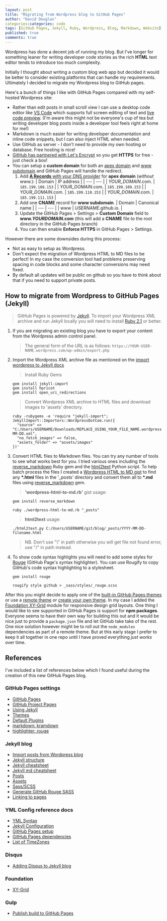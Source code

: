 ```yaml
---
layout: post
title: "Migrating from Wordpress blog to GitHub Pages"
author: "David Douglas"
categories:categories: code
tags: [GitHub Pages, Jekyll, Ruby, Wordpress, Blog, Markdown, Website]
published: true
comments: true
---
```


Wordpress has done a decent job of running my blog.
But I've longer for something leaner for writing developer code stories as the rich **HTML** text editor tends to introduce too much complexity.

<!--more-->

Initially I thought about writing a custom blog web app but decided it would be better to consider existing platforms that can handle my requirements.
Ultimately I decided to migrate my Wordpress blog to GitHub pages.

Here's a bunch of things I like with GitHub Pages compared with my self-hosted Wordpress site:

- Rather than edit posts in small scroll view I can use a desktop code editor like [VS Code](https://code.visualstudio.com/) which supports full screen editing of text and [live code preview](https://code.visualstudio.com/docs/languages/markdown#_editor-and-preview-synchronization). (I'm aware this might not be everyone's cup of tea but writing developer blog posts inside a developer tool feels right at home for me!)
- Markdown is much easier for writing developer documentation and inline code snippets, but I can also inject HTML when needed.
- Use GitHub as server - I don't need to provide my own hosting or database. Free hosting is nice!
- [GitHub has partnered with Let's Encrypt](https://blog.github.com/2018-05-01-github-pages-custom-domains-https/) so you get **HTTPS** for free - just check a box!
- You can setup a **custom domain** for both an [apex domain](https://help.github.com/articles/setting-up-an-apex-domain/) and [www subdomain](https://help.github.com/articles/setting-up-a-www-subdomain/) and GitHub Pages will handle the redirect.
  1.  Add [**A Records** with your DNS provider](https://help.github.com/articles/setting-up-an-apex-domain/#configuring-a-records-with-your-dns-provider) for **apex domain** (_without www._):
      | Domain | IP address |
      | --- | --- |
      | _YOUR_DOMAIN_.com. | `185.199.108.153` |
      | _YOUR_DOMAIN_.com. | `185.199.109.153` |
      | _YOUR_DOMAIN_.com. | `185.199.110.153` |
      | _YOUR_DOMAIN_.com. | `185.199.111.153` |
  2.  Add one **CNAME** record for **www subdomain**.
      | Domain | Canonical name |
      | --- | --- |
      | www | _USERNAME_.github.io. |
  3.  Update the GitHub Pages > Settings > **Custom Domain** field to **www._YOURDOMAIN_.com** (this will add a **CNAME** file to the root directory in the GitHub Pages branch)
  4.  You can then enable **Enforce HTTPS** in GitHub Pages > Settings.

However there are some downsides during this process:

- Not as easy to setup as Wordpress.
- Don't expect the migration of Wordpress HTML to MD files to be perfect! In my case the conversion tool had problems preserving spacing in code blocks and some character conversions may need fixed.
- By default all updates will be public on github so you have to think about that if you need to support private posts.

## How to migrate from Wordpress to GitHub Pages (Jekyll)

> GitHub Pages is powered by [Jekyll](https://jekyllrb.com/). To import your Wordpress XML archive and run Jekyll locally you will need to install [Ruby 2.1](https://www.ruby-lang.org/en/downloads/) or better.

1. If you are migrating an existing blog you have to export your content from the Wordpress admin control panel.

   > The general form of the URL is as follows: `https://YOUR-USER-NAME.wordpress.com/wp-admin/export.php`

2. Import the Wordpress XML archive file as mentioned on the [import wordpress to Jekyll docs](http://import.jekyllrb.com/docs/wordpressdotcom/)

   > Install Ruby Gems

   ```shell
   gem install jekyll-import
   gem install hpricot
   gem install open_uri_redirections
   ```

   > Convert Wordpress XML archive to HTML files and download images to 'assets' directory.

   ```shell
   ruby -rubygems -e 'require "jekyll-import";
   JekyllImport::Importers::WordpressDotCom.run({
     "source" => "C:/Users/USERNAME/Downloads/REPLACE_USING_YOUR_FILE_NAME.wordpress.YYYY-MM-DD.xml",
     "no_fetch_images" => false,
     "assets_folder" => "assets/images"
   })'
   ```

3. Convert HTML files to Markdown files. You can try any number of tools to see what works best for you. I tried various ones including the [reverse_markdown](https://github.com/xijo/reverse_markdown) Ruby gem and the [html2text](https://github.com/aaronsw/html2text.git) Python script. To help batch process the files I created a [Wordpress HTML to MD gist](https://gist.github.com/deadlyfingers/2023c61cbac83bb613393f262693cdf4) to find any **\*.html** files in the '\_posts' directory and convert them all to **\*.md** files using [reverse_markdown](https://rubygems.org/gems/reverse-markdown) gem.

   > **'wordpress-html-to-md.rb'** gist usage:

   ```shell
   gem install reverse_markdown
   ```

   ```shell
   ruby ./wordpress-html-to-md.rb "_posts"
   ```

   <script src="https://gist.github.com/deadlyfingers/2023c61cbac83bb613393f262693cdf4.js"></script>

   > **html2text** usage:

   ```shell
   ./html2text.py C:/Users/USERNAME/git/blog/_posts/YYYY-MM-DD-filename.html
   ```

   > NB. Don't use "\\" in path otherwise you will get file not found error, use "/" in path instead.

4. To show code syntax highlights you will need to add some styles for [Rouge](https://github.com/jneen/rouge) (GitHub Page's syntax highlighter). You can use Rougify to copy GitHub's code syntax highlighting to a stylesheet.
   ```shell
   gem install rouge
   ```
   ```shell
   rougify style github > _sass/styles/_rouge.scss
   ```

After this you might decide to apply one of the [built-in GitHub Pages themes](https://pages.github.com/themes/) or use a [remote theme](https://github.com/benbalter/jekyll-remote-theme) or [create your own theme](https://jekyllrb.com/docs/themes/). In my case I added the [Foundation XY-Grid](https://foundation.zurb.com/sites/docs/xy-grid.html) module for responsive design grid layouts. One thing I would like to see supported in GitHub Pages is support for **npm packages**. Everyone seems to have their own way for building this out and it would be nice just to provide a `package.json` file and let GitHub take take of the rest. One nice solution however might be to roll out the `node_modules` dependencies as part of a remote theme. But at this early stage I prefer to keep it all together in one repo until I have proved everything _just works_ over time.

## References

I've included a list of references below which I found useful during the creation of this new GitHub Pages blog.

### GitHub Pages settings

- [GitHub Pages](https://pages.github.com/)
- [GitHub Project Pages](https://help.github.com/articles/user-organization-and-project-pages/#project-pages-sites)
- [Using Jekyll](https://help.github.com/articles/using-jekyll-as-a-static-site-generator-with-github-pages/)
- [Themes](https://pages.github.com/themes/)
- [Default Plugins](https://help.github.com/articles/configuring-jekyll-plugins/#default-plugins)
- [markdown: kramdown](https://help.github.com/articles/updating-your-markdown-processor-to-kramdown/)
- [highlighter: rouge](https://help.github.com/articles/using-syntax-highlighting-on-github-pages/)

### Jekyll blog

- [Import posts from Wordpress blog](http://import.jekyllrb.com/docs/wordpressdotcom/)
- [Jekyll structure](https://jekyllrb.com/docs/structure/)
- [Jekyll cheatsheet](https://devhints.io/jekyll)
- [Jekyll md cheatsheet](https://github.com/rstacruz/cheatsheets/blob/master/jekyll.md)
- [Posts](https://jekyllrb.com/docs/posts/)
- [Assets](https://jekyllrb.com/docs/assets/)
- [Sass/SCSS](https://jekyllrb.com/docs/assets/#sassscss)
- [Generate GitHub Rouge SASS](http://ben.balter.com/jekyll-style-guide/themes/)
- [Linking to pages](https://jekyllrb.com/docs/liquid/tags/#link)

### YML Config reference docs

- [YML Syntax](https://help.github.com/articles/page-build-failed-config-file-error/#troubleshooting-_configyml-syntax-errors)
- [Jekyll Configuration](https://jekyllrb.com/docs/configuration/default/)
- [GitHub Pages setup](https://jekyllrb.com/docs/github-pages/)
- [GitHub Pages dependencies](https://pages.github.com/versions/)
- [List of TimeZones](https://en.wikipedia.org/wiki/List_of_tz_database_time_zones)

### Disqus

- [Adding Disqus to Jekyll blog](http://sgeos.github.io/jekyll/disqus/2016/02/15/adding-disqus-to-a-jekyll-blog.html)

### Foundation

- [XY-Grid](https://foundation.zurb.com/sites/docs/xy-grid.html)

### Gulp

- [Publish build to GitHub Pages](https://www.npmjs.com/package/gulp-gh-pages)
